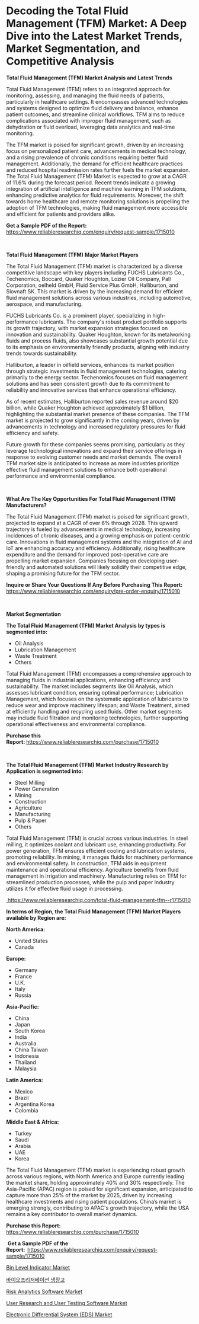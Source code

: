 <p><h1>Decoding the Total Fluid Management (TFM) Market: A Deep Dive into the Latest Market Trends, Market Segmentation, and Competitive Analysis</h1></p><p><strong>Total Fluid Management (TFM) Market Analysis and Latest Trends</strong></p>
<p><p>Total Fluid Management (TFM) refers to an integrated approach for monitoring, assessing, and managing the fluid needs of patients, particularly in healthcare settings. It encompasses advanced technologies and systems designed to optimize fluid delivery and balance, enhance patient outcomes, and streamline clinical workflows. TFM aims to reduce complications associated with improper fluid management, such as dehydration or fluid overload, leveraging data analytics and real-time monitoring.</p><p>The TFM market is poised for significant growth, driven by an increasing focus on personalized patient care, advancements in medical technology, and a rising prevalence of chronic conditions requiring better fluid management. Additionally, the demand for efficient healthcare practices and reduced hospital readmission rates further fuels the market expansion. The Total Fluid Management (TFM) Market is expected to grow at a CAGR of 11.6% during the forecast period. Recent trends indicate a growing integration of artificial intelligence and machine learning in TFM solutions, enhancing predictive analytics for fluid requirements. Moreover, the shift towards home healthcare and remote monitoring solutions is propelling the adoption of TFM technologies, making fluid management more accessible and efficient for patients and providers alike.</p></p>
<p><strong>Get a Sample PDF of the Report:&nbsp;</strong> <a href="https://www.reliableresearchiq.com/enquiry/request-sample/1715010?utm_campaign=1102&utm_medium=2&utm_source=Github&utm_content=ia&utm_term=23102024&utm_id=total-fluid-management-tfm">https://www.reliableresearchiq.com/enquiry/request-sample/1715010</a></p>
<p>&nbsp;</p>
<p><strong>Total Fluid Management (TFM) Major Market Players</strong></p>
<p><p>The Total Fluid Management (TFM) market is characterized by a diverse competitive landscape with key players including FUCHS Lubricants Co., Techenomics, Boccard, Quaker Houghton, Lozier Oil Company, Pall Corporation, oelheld GmbH, Fluid Service Plus GmbH, Halliburton, and Slovnaft SK. This market is driven by the increasing demand for efficient fluid management solutions across various industries, including automotive, aerospace, and manufacturing.</p><p>FUCHS Lubricants Co. is a prominent player, specializing in high-performance lubricants. The company's robust product portfolio supports its growth trajectory, with market expansion strategies focused on innovation and sustainability. Quaker Houghton, known for its metalworking fluids and process fluids, also showcases substantial growth potential due to its emphasis on environmentally friendly products, aligning with industry trends towards sustainability.</p><p>Halliburton, a leader in oilfield services, enhances its market position through strategic investments in fluid management technologies, catering primarily to the energy sector. Techenomics focuses on fluid management solutions and has seen consistent growth due to its commitment to reliability and innovative services that enhance operational efficiency.</p><p>As of recent estimates, Halliburton reported sales revenue around $20 billion, while Quaker Houghton achieved approximately $1 billion, highlighting the substantial market presence of these companies. The TFM market is projected to grow significantly in the coming years, driven by advancements in technology and increased regulatory pressures for fluid efficiency and safety.</p><p>Future growth for these companies seems promising, particularly as they leverage technological innovations and expand their service offerings in response to evolving customer needs and market demands. The overall TFM market size is anticipated to increase as more industries prioritize effective fluid management solutions to enhance both operational performance and environmental compliance.</p></p>
<p>&nbsp;</p>
<p><strong>What Are The Key Opportunities For Total Fluid Management (TFM) Manufacturers?</strong></p>
<p><p>The Total Fluid Management (TFM) market is poised for significant growth, projected to expand at a CAGR of over 6% through 2028. This upward trajectory is fueled by advancements in medical technology, increasing incidences of chronic diseases, and a growing emphasis on patient-centric care. Innovations in fluid management systems and the integration of AI and IoT are enhancing accuracy and efficiency. Additionally, rising healthcare expenditure and the demand for improved post-operative care are propelling market expansion. Companies focusing on developing user-friendly and automated solutions will likely solidify their competitive edge, shaping a promising future for the TFM sector.</p></p>
<p><strong>Inquire or Share Your Questions If Any Before Purchasing This Report:</strong> <a href="https://www.reliableresearchiq.com/enquiry/pre-order-enquiry/1715010?utm_campaign=1102&utm_medium=2&utm_source=Github&utm_content=ia&utm_term=23102024&utm_id=total-fluid-management-tfm">https://www.reliableresearchiq.com/enquiry/pre-order-enquiry/1715010</a></p>
<p>&nbsp;</p>
<p><strong>Market Segmentation</strong></p>
<p><strong>The Total Fluid Management (TFM) Market Analysis by types is segmented into:</strong></p>
<p><ul><li>Oil Analysis</li><li>Lubrication Management</li><li>Waste Treatment</li><li>Others</li></ul></p>
<p><p>Total Fluid Management (TFM) encompasses a comprehensive approach to managing fluids in industrial applications, enhancing efficiency and sustainability. The market includes segments like Oil Analysis, which assesses lubricant condition, ensuring optimal performance; Lubrication Management, which focuses on the systematic application of lubricants to reduce wear and improve machinery lifespan; and Waste Treatment, aimed at efficiently handling and recycling used fluids. Other market segments may include fluid filtration and monitoring technologies, further supporting operational effectiveness and environmental compliance.</p></p>
<p><strong>Purchase this Report:&nbsp;</strong><a href="https://www.reliableresearchiq.com/purchase/1715010?utm_campaign=1102&utm_medium=2&utm_source=Github&utm_content=ia&utm_term=23102024&utm_id=total-fluid-management-tfm">https://www.reliableresearchiq.com/purchase/1715010</a></p>
<p>&nbsp;</p>
<p><strong>The Total Fluid Management (TFM) Market Industry Research by Application is segmented into:</strong></p>
<p><ul><li>Steel Milling</li><li>Power Generation</li><li>Mining</li><li>Construction</li><li>Agriculture</li><li>Manufacturing</li><li>Pulp & Paper</li><li>Others</li></ul></p>
<p><p>Total Fluid Management (TFM) is crucial across various industries. In steel milling, it optimizes coolant and lubricant use, enhancing productivity. For power generation, TFM ensures efficient cooling and lubrication systems, promoting reliability. In mining, it manages fluids for machinery performance and environmental safety. In construction, TFM aids in equipment maintenance and operational efficiency. Agriculture benefits from fluid management in irrigation and machinery. Manufacturing relies on TFM for streamlined production processes, while the pulp and paper industry utilizes it for effective fluid usage in processing.</p></p>
<p><a href="https://www.reliableresearchiq.com/total-fluid-management-tfm--r1715010?utm_campaign=1102&utm_medium=2&utm_source=Github&utm_content=ia&utm_term=23102024&utm_id=total-fluid-management-tfm">&nbsp;https://www.reliableresearchiq.com/total-fluid-management-tfm--r1715010</a></p>
<p><strong>In terms of Region, the Total Fluid Management (TFM) Market Players available by Region are:</strong></p>
<p>
    <p> <strong> North America: </strong>
        <ul>
            <li>United States</li>
            <li>Canada</li>
        </ul>
        </p> 
    <p> <strong> Europe: </strong>
        <ul>
            <li>Germany</li>
            <li>France</li>
            <li>U.K.</li>
            <li>Italy</li>
            <li>Russia</li>
        </ul>
        </p> 
    <p> <strong> Asia-Pacific: </strong>
        <ul>
            <li>China</li>
            <li>Japan</li>
            <li>South Korea</li>
            <li>India</li>
            <li>Australia</li>
            <li>China Taiwan</li>
            <li>Indonesia</li>
            <li>Thailand</li>
            <li>Malaysia</li>
        </ul>
        </p> 
    <p> <strong> Latin America: </strong>
        <ul>
            <li>Mexico</li>
            <li>Brazil</li>
            <li>Argentina Korea</li>
            <li>Colombia</li>
        </ul>
        </p> 
    <p> <strong> Middle East & Africa: </strong>
        <ul>
            <li>Turkey</li>
            <li>Saudi</li>
            <li>Arabia</li>
            <li>UAE</li>
            <li>Korea</li>
        </ul>
    </p>
    </p>
<p><p>The Total Fluid Management (TFM) market is experiencing robust growth across various regions, with North America and Europe currently leading the market share, holding approximately 40% and 30% respectively. The Asia-Pacific (APAC) region is poised for significant expansion, anticipated to capture more than 25% of the market by 2025, driven by increasing healthcare investments and rising patient populations. China’s market is emerging strongly, contributing to APAC's growth trajectory, while the USA remains a key contributor to overall market dynamics.</p></p>
<p><strong>Purchase this Report: </strong><a href="https://www.reliableresearchiq.com/purchase/1715010?utm_campaign=1102&utm_medium=2&utm_source=Github&utm_content=ia&utm_term=23102024&utm_id=total-fluid-management-tfm">https://www.reliableresearchiq.com/purchase/1715010</a></p>
<p>&nbsp;<strong>Get a Sample PDF of the Report:&nbsp;&nbsp;</strong><a href="https://www.reliableresearchiq.com/enquiry/request-sample/1715010?utm_campaign=1102&utm_medium=2&utm_source=Github&utm_content=ia&utm_term=23102024&utm_id=total-fluid-management-tfm">https://www.reliableresearchiq.com/enquiry/request-sample/1715010</a></p>
<p><strong></strong></p>
<p><p><a href="https://issuu.com/reportprime-2/docs/bin-level-indicator-market-size-203_7506f4be0f5ce6?utm_campaign=1102&utm_medium=2&utm_source=Github&utm_content=ia&utm_term=23102024&utm_id=total-fluid-management-tfm">Bin Level Indicator Market</a></p><p><a href="https://github.com/laholand/Market-Research-Report-List-6/blob/main/574193520033.md?utm_campaign=1102&utm_medium=2&utm_source=Github&utm_content=ia&utm_term=23102024&utm_id=total-fluid-management-tfm">바이오프리저베이션 냉장고</a></p><p><a href="https://www.linkedin.com/pulse/regional-adaptations-global-risk-analytics-software-market-trends-sdmsf?utm_campaign=1102&utm_medium=2&utm_source=Github&utm_content=ia&utm_term=23102024&utm_id=total-fluid-management-tfm">Risk Analytics Software Market</a></p><p><a href="https://www.linkedin.com/pulse/global-perspectives-user-research-testing-software-market-trends-1zjpf?utm_campaign=1102&utm_medium=2&utm_source=Github&utm_content=ia&utm_term=23102024&utm_id=total-fluid-management-tfm">User Research and User Testing Software Market</a></p><p><a href="https://github.com/hegwervaemeruk/Market-Research-Report-List-1/blob/main/electronic-differential-system-eds-market.md?utm_campaign=1102&utm_medium=2&utm_source=Github&utm_content=ia&utm_term=23102024&utm_id=total-fluid-management-tfm">Electronic Differential System (EDS) Market</a></p></p>